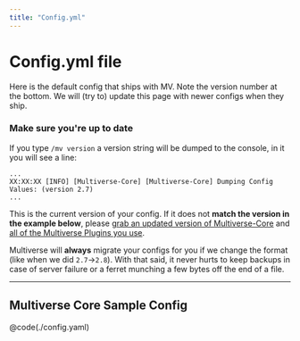 ```yaml
---
title: "Config.yml"
---
```


# Config.yml file
Here is the default config that ships with MV. Note the version number at the bottom. We will (try to) update this page with newer configs when they ship.

### Make sure you're up to date
If you type `/mv version` a version string will be dumped to the console, in it you will see a line:

```
...
XX:XX:XX [INFO] [Multiverse-Core] [Multiverse-Core] Dumping Config Values: (version 2.7)
...
```

This is the current version of your config. If it does not **match the version in the example below**, please [grab an updated version of Multiverse-Core](http://ci.onarandombox.com/job/Multiverse-Core) and [all of the Multiverse Plugins you use](http://ci.onarandombox.com/view/Multiverse).

Multiverse will **always** migrate your configs for you if we change the format (like when we did `2.7`->`2.8`). With that said, it never hurts to keep backups in case of server failure or a ferret munching a few bytes off the end of a file.

---

## Multiverse Core Sample Config
@code(./config.yaml)